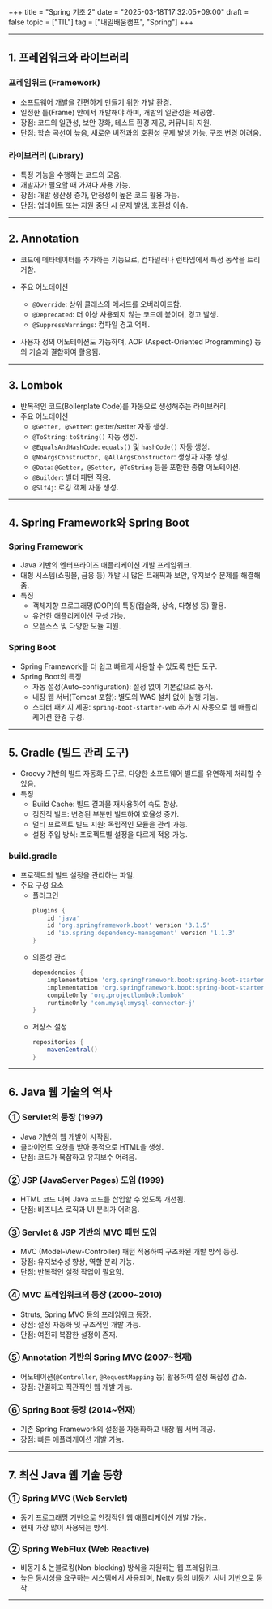 +++
title = "Spring 기초 2"
date = "2025-03-18T17:32:05+09:00"
draft = false
topic = ["TIL"]
tag = ["내일배움캠프", "Spring"]
+++

---

## 1. 프레임워크와 라이브러리
### 프레임워크 (Framework)
- 소프트웨어 개발을 간편하게 만들기 위한 개발 환경.
- 일정한 틀(Frame) 안에서 개발해야 하며, 개발의 일관성을 제공함.
- 장점: 코드의 일관성, 보안 강화, 테스트 환경 제공, 커뮤니티 지원.
- 단점: 학습 곡선이 높음, 새로운 버전과의 호환성 문제 발생 가능, 구조 변경 어려움.

### 라이브러리 (Library)
- 특정 기능을 수행하는 코드의 모음.
- 개발자가 필요할 때 가져다 사용 가능.
- 장점: 개발 생산성 증가, 안정성이 높은 코드 활용 가능.
- 단점: 업데이트 또는 지원 중단 시 문제 발생, 호환성 이슈.

---

## 2. Annotation
- 코드에 메타데이터를 추가하는 기능으로, 컴파일러나 런타임에서 특정 동작을 트리거함.
- 주요 어노테이션
  - `@Override`: 상위 클래스의 메서드를 오버라이드함.
  - `@Deprecated`: 더 이상 사용되지 않는 코드에 붙이며, 경고 발생.
  - `@SuppressWarnings`: 컴파일 경고 억제.

- 사용자 정의 어노테이션도 가능하며, AOP (Aspect-Oriented Programming) 등의 기술과 결합하여 활용됨.

---

## 3. Lombok
- 반복적인 코드(Boilerplate Code)를 자동으로 생성해주는 라이브러리.
- 주요 어노테이션
  - `@Getter, @Setter`: getter/setter 자동 생성.
  - `@ToString`: `toString()` 자동 생성.
  - `@EqualsAndHashCode`: `equals()` 및 `hashCode()` 자동 생성.
  - `@NoArgsConstructor, @AllArgsConstructor`: 생성자 자동 생성.
  - `@Data`: `@Getter, @Setter, @ToString` 등을 포함한 종합 어노테이션.
  - `@Builder`: 빌더 패턴 적용.
  - `@Slf4j`: 로깅 객체 자동 생성.

---

## 4. Spring Framework와 Spring Boot
### Spring Framework
- Java 기반의 엔터프라이즈 애플리케이션 개발 프레임워크.
- 대형 시스템(쇼핑몰, 금융 등) 개발 시 많은 트래픽과 보안, 유지보수 문제를 해결해 줌.
- 특징
  - 객체지향 프로그래밍(OOP)의 특징(캡슐화, 상속, 다형성 등) 활용.
  - 유연한 애플리케이션 구성 가능.
  - 오픈소스 및 다양한 모듈 지원.

### Spring Boot
- Spring Framework를 더 쉽고 빠르게 사용할 수 있도록 만든 도구.
- Spring Boot의 특징
  - 자동 설정(Auto-configuration): 설정 없이 기본값으로 동작.
  - 내장 웹 서버(Tomcat 포함): 별도의 WAS 설치 없이 실행 가능.
  - 스타터 패키지 제공: `spring-boot-starter-web` 추가 시 자동으로 웹 애플리케이션 환경 구성.

---

## 5. Gradle (빌드 관리 도구)
- Groovy 기반의 빌드 자동화 도구로, 다양한 소프트웨어 빌드를 유연하게 처리할 수 있음.
- 특징
  - Build Cache: 빌드 결과물 재사용하여 속도 향상.
  - 점진적 빌드: 변경된 부분만 빌드하여 효율성 증가.
  - 멀티 프로젝트 빌드 지원: 독립적인 모듈을 관리 가능.
  - 설정 주입 방식: 프로젝트별 설정을 다르게 적용 가능.

### build.gradle
- 프로젝트의 빌드 설정을 관리하는 파일.
- 주요 구성 요소
  - 플러그인
    ```groovy
    plugins {
        id 'java'
        id 'org.springframework.boot' version '3.1.5'
        id 'io.spring.dependency-management' version '1.1.3'
    }
    ```
  - 의존성 관리
    ```groovy
    dependencies {
        implementation 'org.springframework.boot:spring-boot-starter-web'
        implementation 'org.springframework.boot:spring-boot-starter-data-jpa'
        compileOnly 'org.projectlombok:lombok'
        runtimeOnly 'com.mysql:mysql-connector-j'
    }
    ```
  - 저장소 설정
    ```groovy
    repositories {
        mavenCentral()
    }
    ```

---

## 6. Java 웹 기술의 역사
### ① Servlet의 등장 (1997)
- Java 기반의 웹 개발이 시작됨.
- 클라이언트 요청을 받아 동적으로 HTML을 생성.
- 단점: 코드가 복잡하고 유지보수 어려움.

### ② JSP (JavaServer Pages) 도입 (1999)
- HTML 코드 내에 Java 코드를 삽입할 수 있도록 개선됨.
- 단점: 비즈니스 로직과 UI 분리가 어려움.

### ③ Servlet & JSP 기반의 MVC 패턴 도입
- MVC (Model-View-Controller) 패턴 적용하여 구조화된 개발 방식 등장.
- 장점: 유지보수성 향상, 역할 분리 가능.
- 단점: 반복적인 설정 작업이 필요함.

### ④ MVC 프레임워크의 등장 (2000~2010)
- Struts, Spring MVC 등의 프레임워크 등장.
- 장점: 설정 자동화 및 구조적인 개발 가능.
- 단점: 여전히 복잡한 설정이 존재.

### ⑤ Annotation 기반의 Spring MVC (2007~현재)
- 어노테이션(`@Controller`, `@RequestMapping` 등) 활용하여 설정 복잡성 감소.
- 장점: 간결하고 직관적인 웹 개발 가능.

### ⑥ Spring Boot 등장 (2014~현재)
- 기존 Spring Framework의 설정을 자동화하고 내장 웹 서버 제공.
- 장점: 빠른 애플리케이션 개발 가능.

---

## 7. 최신 Java 웹 기술 동향
### ① Spring MVC (Web Servlet)
- 동기 프로그래밍 기반으로 안정적인 웹 애플리케이션 개발 가능.
- 현재 가장 많이 사용되는 방식.

### ② Spring WebFlux (Web Reactive)
- 비동기 & 논블로킹(Non-blocking) 방식을 지원하는 웹 프레임워크.
- 높은 동시성을 요구하는 시스템에서 사용되며, Netty 등의 비동기 서버 기반으로 동작.

---
